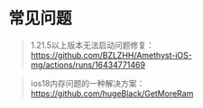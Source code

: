 # 常见问题
> 1.21.5以上版本无法启动问题修复：https://github.com/BZLZHH/Amethyst-iOS-mg/actions/runs/16434771469

> ios18内存问题的一种解决方案：https://github.com/hugeBlack/GetMoreRam
